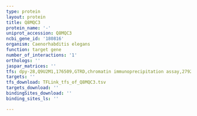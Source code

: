 ```yaml
---
type: protein
layout: protein
title: Q8MQC3
protein_name: '-'
uniprot_accession: Q8MQC3
ncbi_gene_id: '180816'
organism: Caenorhabditis elegans
function: target gene
number_of_interactions: '1'
orthologs: ''
jaspar_matrices: ''
tfs: dpy-28,Q9U2M1,176509,GTRD,chromatin immunoprecipitation assay,27924024%5Buid%5D,No
targets: ''
tfs_download: TFLink_tfs_of_Q8MQC3.tsv
targets_download: ''
bindingSites_download: ''
binding_sites_ls: ''

---
```


